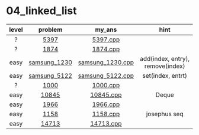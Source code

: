 # 04_linked_list
| level | problem | my_ans | hint |
| :--: | :--: | :--: | :--: |
| ? | [5397](https://www.acmicpc.net/problem/5397) | [5397.cpp](./5397/5397.cpp) |  |
| ? | [1874](https://www.acmicpc.net/problem/1874) | [1874.cpp](./1874/1874.cpp) |  |
| easy | [samsung_1230](https://swexpertacademy.com/main/solvingProblem/solvingProblem.do) | [samsung_1230.cpp](./samsung_1230/Main.java) | add(index, entry), remove(index) |
| easy | [samsung_5122](https://swexpertacademy.com/main/solvingProblem/solvingProblem.do) | [samsung_5122.cpp](./samsung_5122/Main.java) | set(index, entrt) |
| ? | [1000](https://www.acmicpc.net/problem/1000) | [1000.cpp](./1000/1000.cpp) |  |
| easy | [10845](https://www.acmicpc.net/problem/10845) | [10845.cpp](./10845/10845.cpp) | Deque |
| easy | [1966](https://www.acmicpc.net/problem/1966) | [1966.cpp](./1966/1966.cpp) |  |
| easy | [1158](https://www.acmicpc.net/problem/1158) | [1158.cpp](./1158/1158.cpp) | josephus seq |
| easy | [14713](https://www.acmicpc.net/problem/14713) | [14713.cpp](./14713/14713.cpp) |  |
